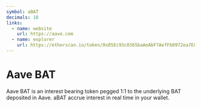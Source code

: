 ```yaml
---
symbol: aBAT
decimals: 18
links:
  - name: website
    url: https://aave.com
  - name: explorer
    url: https://etherscan.io/token/0x05Ec93c0365baAeAbF7AefFb0972ea7ECdD39CF1
---
```


# Aave BAT

Aave BAT is an interest bearing token pegged 1:1 to the underlying BAT deposited in Aave. aBAT accrue interest in real time in your wallet.
